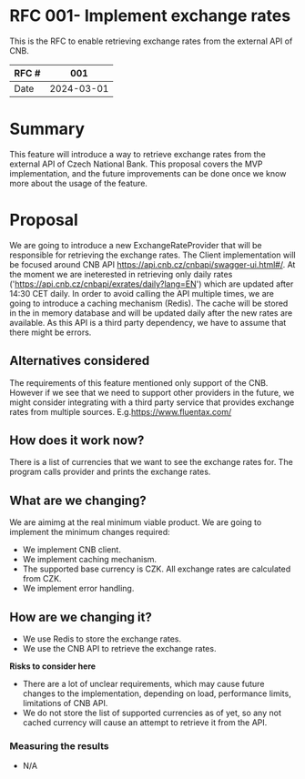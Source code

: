 # RFC 001- Implement exchange rates

This is the RFC to enable retrieving exchange rates from the external API of CNB.

| RFC #     | 001                   |
| --------- | --------------------- |
| Date      | 2024-03-01            |

# Summary

This feature will introduce a way to retrieve exchange rates from the external API of Czech National Bank. This proposal covers the MVP implementation, and the future improvements can be done once we know more about the usage of the feature.

# Proposal

We are going to introduce a new ExchangeRateProvider that will be responsible for retrieving the exchange rates. The Client implementation will be focused around CNB API https://api.cnb.cz/cnbapi/swagger-ui.html#/. 
At the moment we are ineterested in retrieving only daily rates ('https://api.cnb.cz/cnbapi/exrates/daily?lang=EN') which are updated after 14:30 CET daily.
In order to avoid calling the API multiple times, we are going to introduce a caching mechanism (Redis). The cache will be stored in the in memory database and will be updated daily after the new rates are available. 
As this API is a third party dependency, we have to assume that there might be errors.

## Alternatives considered

The requirements of this feature mentioned only support of the CNB. However if we see that we need to support other providers in the future, we might consider integrating with a third party service that provides exchange rates from multiple sources. E.g.https://www.fluentax.com/

## How does it work now?

There is a list of currencies that we want to see the exchange rates for. The program calls provider and prints the exchange rates.

## What are we changing?

We are aimimg at the real minimum viable product. We are going to implement the minimum changes required:
- We implement CNB client.
- We implement caching mechanism.
- The supported base currency is CZK. All exchange rates are calculated from CZK.
- We implement error handling. 

## How are we changing it?

- We use Redis to store the exchange rates.
- We use the CNB API to retrieve the exchange rates.

**Risks to consider here**

- There are a lot of unclear requirements, which may cause future changes to the implementation, depending on load, performance limits, limitations of CNB API.
- We do not store the list of supported currencies as of yet, so any not cached currency will cause an attempt to retrieve it from the API.

### Measuring the results

- N/A

